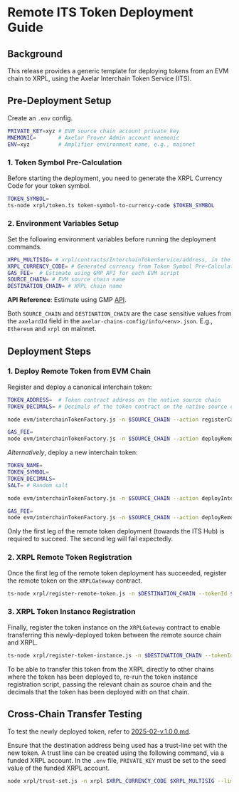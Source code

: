 # Remote ITS Token Deployment Guide

## Background

This release provides a generic template for deploying tokens from an EVM chain to XRPL, using the Axelar Interchain Token Service (ITS).

## Pre-Deployment Setup

Create an `.env` config.

```bash
PRIVATE_KEY=xyz # EVM source chain account private key
MNEMONIC=       # Axelar Prover Admin account mnemonic
ENV=xyz         # Amplifier environment name, e.g., mainnet
```

### 1. Token Symbol Pre-Calculation

Before starting the deployment, you need to generate the XRPL Currency Code for your token symbol.

```bash
TOKEN_SYMBOL=
ts-node xrpl/token.ts token-symbol-to-currency-code $TOKEN_SYMBOL
```

### 2. Environment Variables Setup

Set the following environment variables before running the deployment commands.

```bash
XRPL_MULTISIG= # xrpl/contracts/InterchainTokenService/address, in the `axelar-chains-config/info/<env>.json` file
XRPL_CURRENCY_CODE= # Generated currency from Token Symbol Pre-Calculation
GAS_FEE=  # Estimate using GMP API for each EVM script
SOURCE_CHAIN= # EVM source chain name
DESTINATION_CHAIN= # XRPL chain name
```

**API Reference**: Estimate using GMP [API](https://docs.axelarscan.io/gmp#estimateITSFee).

Both `SOURCE_CHAIN` and `DESTINATION_CHAIN` are the case sensitive values from the `axelardId` field in the `axelar-chains-config/info/<env>.json`. E.g., `Ethereum` and `xrpl` on mainnet.

## Deployment Steps

### 1. Deploy Remote Token from EVM Chain

Register and deploy a canonical interchain token:

```bash
TOKEN_ADDRESS=  # Token contract address on the native source chain
TOKEN_DECIMALS= # Decimals of the token contract on the native source chain

node evm/interchainTokenFactory.js -n $SOURCE_CHAIN --action registerCanonicalInterchainToken --tokenAddress $TOKEN_ADDRESS

GAS_FEE=
node evm/interchainTokenFactory.js -n $SOURCE_CHAIN --action deployRemoteCanonicalInterchainToken --tokenAddress $TOKEN_ADDRESS --destinationChain $DESTINATION_CHAIN --gasValue $GAS_FEE
```

*Alternatively*, deploy a new interchain token:

```bash
TOKEN_NAME=
TOKEN_SYMBOL=
TOKEN_DECIMALS=
SALT= # Random salt

node evm/interchainTokenFactory.js -n $SOURCE_CHAIN --action deployInterchainToken --name $TOKEN_NAME --symbol $TOKEN_SYMBOL --decimals $TOKEN_DECIMALS --salt $SALT

GAS_FEE=
node evm/interchainTokenFactory.js -n $SOURCE_CHAIN --action deployRemoteInterchainToken --salt $SALT --destinationChain $DESTINATION_CHAIN --gasValue $GAS_FEE
```

Only the first leg of the remote token deployment (towards the ITS Hub) is required to succeed.
The second leg will fail expectedly.

### 2. XRPL Remote Token Registration

Once the first leg of the remote token deployment has succeeded, register the remote token on the `XRPLGateway` contract.

```bash
ts-node xrpl/register-remote-token.js -n $DESTINATION_CHAIN --tokenId $TOKEN_ID --currency $XRPL_CURRENCY_CODE
```

### 3. XRPL Token Instance Registration

Finally, register the token instance on the `XRPLGateway` contract to enable transferring this newly-deployed token between the remote source chain and XRPL.

```bash
ts-node xrpl/register-token-instance.js -n $DESTINATION_CHAIN --tokenId $TOKEN_ID --sourceChain $SOURCE_CHAIN --decimals $DECIMALS
```

To be able to transfer this token from the XRPL directly to other chains where the token has been deployed to,
re-run the token instance registration script, passing the relevant chain as source chain and the decimals that the token has been deployed with on that chain.

## Cross-Chain Transfer Testing

To test the newly deployed token, refer to [2025-02-v.1.0.0.md](../../releases/xrpl/2025-02-v.1.0.0.md).

Ensure that the destination address being used has a trust-line set with the new token. A trust line can be created using the following command, via a funded XRPL account. In the `.env` file, `PRIVATE_KEY` must be set to the seed value of the funded XRPL account.

```bash
node xrpl/trust-set.js -n xrpl $XRPL_CURRENCY_CODE $XRPL_MULTISIG --limit 99999999999999990000000000000000000000000000000000000000000000000000000000000000000000000
```
